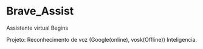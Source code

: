 # Brave_Assist
 Assistente virtual Begins

 Projeto:
    Reconhecimento de voz (Google(online), vosk(Offline))
    Inteligencia.
